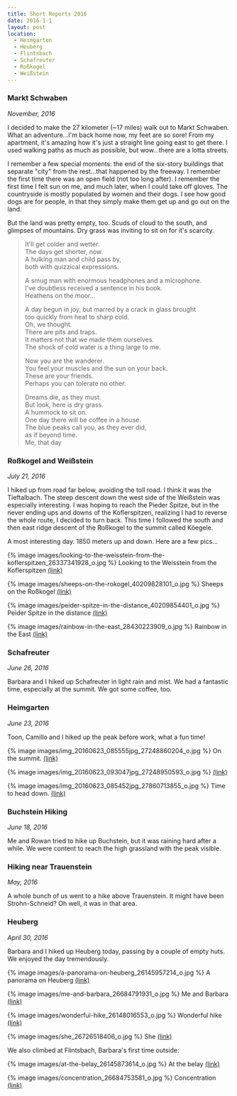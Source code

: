 ```yaml
---
title: Short Reports 2016
date: 2016-1-1
layout: post
location: 
  - Heimgarten
  - Heuberg
  - Flintsbach
  - Schafreuter
  - Roßkogel
  - Weißstein
---
```


### Markt Schwaben
_November, 2016_

I decided to make the 27 kilometer (~17 miles) walk out to Markt Schwaben.
What an adventure...I'm back home now, my feet are so sore! From my apartment,
it's amazing how it's just a straight line going east to get there. I used
walking paths as much as possible, but wow...there are a lotta streets.

I remember a few special moments: the end of the six-story buildings that
separate "city" from the rest...that happened by the freeway. I remember the
first time there was an open field (not too long after). I remember the
first time I felt sun on me, and much later, when I could take off gloves.
The countryside is mostly populated by women and their dogs. I see how good
dogs are for people, in that they simply make them get up and go out on the
land.

But the land was pretty empty, too. Scuds of cloud to the south, and glimpses
of mountains. Dry grass was inviting to sit on for it's scarcity.

> It'll get colder and wetter.  
> The days get shorter, now.  
> A hulking man and child pass by,  
> both with quizzical expressions.  
>   
> A smug man with enormous headphones and a microphone.  
> I've doubtless received a sentence in his book.  
> Heathens on the moor...  
>   
> A day begun in joy, but marred by a crack in glass brought  
> too quickly from heat to sharp cold.  
> Oh, we thought.  
> There are pits and traps.  
> It matters not that we made them ourselves.  
> The shock of cold water is a thing large to me.  
>   
> Now you are the wanderer.  
> You feel your muscles and the sun on your back.  
> These are your friends.  
> Perhaps you can tolerate no other.  
>   
> Dreams die, as they must.  
> But look, here is dry grass.  
> A hummock to sit on.  
> One day there will be coffee in a house.  
> The blue peaks call you, as they ever did,  
> as if beyond time.  
>                 Me, that day

### Roßkogel and Weißstein
_July 21, 2016_

I hiked up from road far below, avoiding the toll road. I think it was
the Tieftalbach. The steep descent down the west side of the
Weißstein was especially interesting. I was hoping to reach the
Pieder Spitze, but in the never ending ups and downs of the Koflerspitzen,
realizing I had to reverse the whole route, I decided to turn back.
This time I followed the south and then east ridge descent of the
Roßkogel to the summit called Köegele. 

A most interesting day. 1850 meters up and down. Here are a few pics...

{% image images/looking-to-the-weisstein-from-the-koflerspitzen_26337341928_o.jpg %}
Looking to the Weisstein from the Koflerspitzen
<a href='https://www.flickr.com/photos/55338612@N00/26337341928'>(link)</a>



{% image images/sheeps-on-the-rokogel_40209828101_o.jpg %}
Sheeps on the Roßkogel
<a href='https://www.flickr.com/photos/55338612@N00/40209828101'>(link)</a>



{% image images/peider-spitze-in-the-distance_40209854401_o.jpg %}
Peider Spitze in the distance
<a href='https://www.flickr.com/photos/55338612@N00/40209854401'>(link)</a>



{% image images/rainbow-in-the-east_28430223909_o.jpg %}
Rainbow in the East
<a href='https://www.flickr.com/photos/55338612@N00/28430223909'>(link)</a>




### Schafreuter
_June 26, 2016_

Barbara and I hiked up Schafreuter in light rain and mist. We had a fantastic
time, especially at the summit. We got some coffee, too.

### Heimgarten
_June 23, 2016_

Toon, Camillo and I hiked up the peak before work, what a fun time!

{% image images/img_20160623_085555jpg_27248860204_o.jpg %}
On the summit.
<a href='https://www.flickr.com/photos/55338612@N00/27248860204'>(link)</a>



{% image images/img_20160623_093047jpg_27248950593_o.jpg %}
<a href='https://www.flickr.com/photos/55338612@N00/27248950593'>(link)</a>



{% image images/img_20160623_085452jpg_27860713855_o.jpg %}
Time to head down.
<a href='https://www.flickr.com/photos/55338612@N00/27860713855'>(link)</a>

### Buchstein Hiking
_June 18, 2016_

Me and Rowan tried to hike up Buchstein, but it was raining hard after a while.
We were content to reach the high grassland with the peak visible.

### Hiking near Trauenstein
_May, 2016_

A whole bunch of us went to a hike above Trauenstein.
It might have been Strohn-Schneid? Oh well, it was in that area.

### Heuberg
_April 30, 2016_

Barbara and I hiked up Heuberg today, passing by a couple of empty huts.
We enjoyed the day tremendously.

{% image images/a-panorama-on-heuberg_26145957214_o.jpg %}
A panorama on Heuberg
<a href='https://www.flickr.com/photos/55338612@N00/26145957214'>(link)</a>



{% image images/me-and-barbara_26684791931_o.jpg %}
Me and Barbara
<a href='https://www.flickr.com/photos/55338612@N00/26684791931'>(link)</a>



{% image images/wonderful-hike_26148016553_o.jpg %}
Wonderful hike
<a href='https://www.flickr.com/photos/55338612@N00/26148016553'>(link)</a>



{% image images/she_26726518406_o.jpg %}
She
<a href='https://www.flickr.com/photos/55338612@N00/26726518406'>(link)</a>

We also climbed at Flintsbach, Barbara's first time outside:

{% image images/at-the-belay_26145873614_o.jpg %}
At the belay
<a href='https://www.flickr.com/photos/55338612@N00/26145873614'>(link)</a>


{% image images/concentration_26684753581_o.jpg %}
Concentration
<a href='https://www.flickr.com/photos/55338612@N00/26684753581'>(link)</a>


